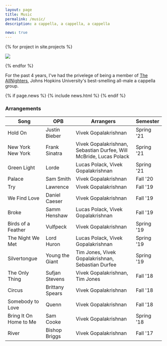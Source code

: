 ```yaml
---
layout: page
title: Music
permalink: /music/
description: a cappella, a cappella, a cappella

news: true
---
```


{% for project in site.projects %}

<div class="project ">
    <div class="thumbnail">
        <a href="{{ project.link }}">
        <img class="thumbnail" src="{{ project.img | prepend: site.baseurl | prepend: site.url }}"/>
        </a>
    </div>
</div>

{% endfor %}

For the past 4 years, I've had the privelege of being a member of [The AllNighters](https://www.jhuallnighters.com/),
Johns Hopkins University's best-smelling all-male a cappella group.

{% if page.news %} {% include news.html %} {% endif %}

### Arrangements

| Song                   | OPB             | Arrangers                                                          | Semester   |
| ---------------------- | --------------- | ------------------------------------------------------------------ | ---------- |
| Hold On                | Justin Bieber   | Vivek Gopalakrishnan                                               | Spring '21 |
| New York New York      | Frank Sinatra   | Vivek Gopalakrishnan, Sebastian Durfee, Will McBride, Lucas Polack | Spring '21 |
| Green Light            | Lorde           | Lucas Polack, Vivek Gopalakrishnan                                 | Spring '21 |
| Palace                 | Sam Smith       | Vivek Gopalakrishnan                                               | Fall '20   |
| Try                    | Lawrence        | Vivek Gopalakrishnan                                               | Fall '19   |
| We Find Love           | Daniel Caeser   | Vivek Gopalakrishnan                                               | Fall '19   |
| Broke                  | Samm Henshaw    | Lucas Polack, Vivek Gopalakrishnan                                 | Fall '19   |
| Birds of a Feather     | Vulfpeck        | Vivek Gopalakrishnan                                               | Spring '19 |
| The Night We Met       | Lord Huron      | Lucas Polack, Vivek Gopalakrishnan                                 | Spring '19 |
| Silvertongue           | Young the Giant | Tim Jones, Vivek Gopalakrishnan, Sebastian Durfee                  | Spring '19 |
| The Only Thing         | Sufjan Stevens  | Vivek Gopalakrishnan, Tim Jones                                    | Fall '18   |
| Circus                 | Brittany Spears | Vivek Gopalakrishnan                                               | Fall '18   |
| Somebody to Love       | Quenn           | Vivek Gopalakrishnan                                               | Fall '18   |
| Bring It On Home to Me | Sam Cooke       | Vivek Gopalakrishnan                                               | Spring '18 |
| River                  | Bishop Briggs   | Vivek Gopalakrishnan                                               | Fall '17   |
